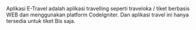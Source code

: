 Aplikasi E-Travel adalah aplikasi travelling seperti traveloka / tiket berbasis WEB dan menggunakan platform CodeIgniter. Dan aplikasi travel ini hanya tersedia untuk tiket Bis saja.